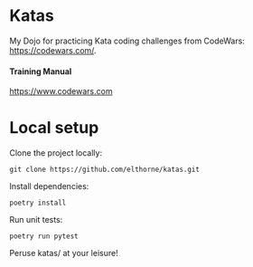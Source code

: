 # Katas

My Dojo for practicing Kata coding challenges from CodeWars: https://codewars.com/.

#### Training Manual
https://www.codewars.com

# Local setup

Clone the project locally:

`git clone https://github.com/elthorne/katas.git`

Install dependencies:

`poetry install`

Run unit tests:

`poetry run pytest`

Peruse katas/ at your leisure!



